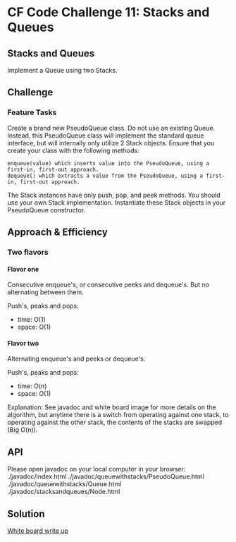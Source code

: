 # CF Code Challenge 11: Stacks and Queues
## Stacks and Queues
Implement a Queue using two Stacks.

## Challenge
### Feature Tasks
Create a brand new PseudoQueue class. Do not use an existing Queue. Instead, this PseudoQueue class will implement the standard queue interface, but will internally only utilize 2 Stack objects. Ensure that you create your class with the following methods:

    enqueue(value) which inserts value into the PseudoQueue, using a first-in, first-out approach.
    dequeue() which extracts a value from the PseudoQueue, using a first-in, first-out approach.

The Stack instances have only push, pop, and peek methods. You should use your own Stack implementation. Instantiate these Stack objects in your PseudoQueue constructor.

## Approach & Efficiency
### Two flavors
#### Flavor one
Consecutive enqueue's, or consecutive peeks and dequeue's. But no alternating between them.

Push's, peaks and pops:
- time:   O(1)
- space:  O(1)

#### Flavor two
Alternating enqueue's and peeks or dequeue's.

Push's, peaks and pops:
- time:   O(n)
- space:  O(1)

Explanation: See javadoc and white board image for more details on the algorithm, but anytime there is a switch from operating against one stack, to operating against the
other stack, the contents of the stacks are swapped (Big O(n)).

## API
Please open javadoc on your local computer in your browser:
./javadoc/index.html
./javadoc/queuewithstacks/PseudoQueue.html
./javadoc/queuewithstacks/Queue.html
./javadoc/stacksandqueues/Node.html

## Solution
[White board write up](assets/queue_with_stacks.jpg)